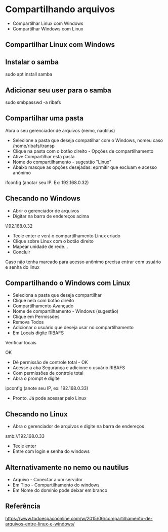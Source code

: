 # Compartilhando arquivos

- Compartilhar Linux com Windows
- Compartilhar Windows com Linux

## Compartilhar Linux com Windows

## Instalar o samba

sudo apt install samba

## Adicionar seu user para o samba

sudo smbpasswd -a ribafs

## Compartilhar uma pasta

Abra o seu gerenciador de arquivos (nemo, nautilus)

- Selecione a pasta que deseja compatilhar com o Windows, nomeu caso /home/ribafs/transp
- Clique na pasta com o botão direito - Opções de compartilhamento
- Ative Compartilhar esta pasta
- Nome do compartilhamento - sugestão "Linux"
- Abaixo masque as opções desejadas: eprmitir que excluam e acesso anônimo

ifconfig (anotar seu IP. Ex: 192.168.0.32)

## Checando no Windows

- Abrir o gerenciador de arquivos
- Digitar na barra de endereços acima

\\192.168.0.32

- Tecle enter e verá o compartilhamento Linux criado
- Clique sobre Linux com o botão direito
- Mapear unidade de rede...
- Concluir

Caso não tenha marcado para acesso anônimo precisa entrar com usuário e senha do linux

## Compartilhando o Windows com Linux

- Seleciona a pasta que deseja compartilhar
- Clique nela com botão direito
- Compartilhamento Avançado
- Nome de compartilhamento - Windows (sugestão)
- Clique em Permissões
- Remova Todos
- Adicionar o usuário que deseja usar no compartilhamento
- Em Locais digite RIBAFS

Verificar locais

OK

- Dê permissão de controle total - OK
- Acesse a aba Segurança e adicione o usuário RIBAFS
- Com permissões de controle total
- Abra o prompt e digite

ipconfig (anote seu IP, ex: 192.168.0.33)

- Pronto. Já pode acessar pelo Linux

## Checando no Linux

- Abra o gerenciador de arquivos e digite na barra de endereços

smb://192.168.0.33

- Tecle enter
- Entre com login e senha do windows

## Alternativamente no nemo ou nautilus

- Arquivo - Conectar a um servidor
- Em Tipo - Compartilhamento do windows
- Em Nome do domínio pode deixar em branco

## Referência

https://www.todoespacoonline.com/w/2015/06/compartilhamento-de-arquivos-entre-linux-e-windows/
